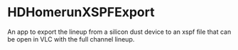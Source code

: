 # HDHomerunXSPFExport
An app to export the lineup from a silicon dust device to an xspf file that can be open in VLC with the full channel lineup.
